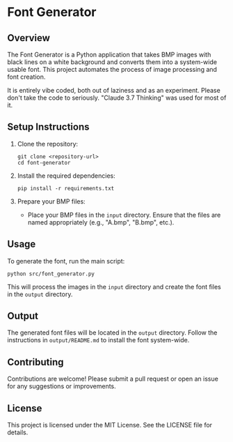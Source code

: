 # Font Generator

## Overview
The Font Generator is a Python application that takes BMP images with black lines on a white background and converts them into a system-wide usable font. This project automates the process of image processing and font creation.

It is entirely vibe coded, both out of laziness and as an experiment. Please don't take the code to seriously. "Claude 3.7 Thinking" was used for most of it. 

## Setup Instructions
1. Clone the repository:
   ```
   git clone <repository-url>
   cd font-generator
   ```

2. Install the required dependencies:
   ```
   pip install -r requirements.txt
   ```

3. Prepare your BMP files:
   - Place your BMP files in the `input` directory. Ensure that the files are named appropriately (e.g., "A.bmp", "B.bmp", etc.).

## Usage
To generate the font, run the main script:
```
python src/font_generator.py
```

This will process the images in the `input` directory and create the font files in the `output` directory.

## Output
The generated font files will be located in the `output` directory. Follow the instructions in `output/README.md` to install the font system-wide.

## Contributing
Contributions are welcome! Please submit a pull request or open an issue for any suggestions or improvements.

## License
This project is licensed under the MIT License. See the LICENSE file for details.